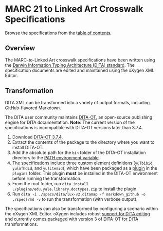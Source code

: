 # MARC 21 to Linked Art Crosswalk Specifications

Browse the specifications from the [table of contents](https://github.com/yalelibrary/linked-art-mapping/blob/main/specs/md/index.md). 

## Overview
The MARC-to-Linked Art crosswalk specifications have been written using the [Darwin Information Typing Architecture (DITA) standard](http://docs.oasis-open.org/dita/dita/v1.3/dita-v1.3-part0-overview.html). The specification documents are edited and maintained using the oXygen XML Editor.

## Transformation
DITA XML can be transformed into a variety of output formats, including GitHub-flavored Markdown.

The DITA user community maintains [DITA-OT](https://www.dita-ot.org/), an open-source publishing engine for DITA documentation. **Note**: The current version of the specifications is incompatible with DITA-OT versions later than 3.7.4.

1. Download [DITA-OT 3.7.4](https://github.com/dita-ot/dita-ot/releases/tag/3.7.4).
1. Extract the contents of the package to the directory where you want to install DITA-OT.
1. Add the absolute path for the `bin` folder of the DITA-OT installation directory to the [PATH environment variable](https://en.wikipedia.org/wiki/PATH_(variable)).
1. The specifications include three custom element definitions (`yulbibid`, `yulmfhdid`, and `yulitemid`), which have been packaged as a [plugin](https://github.com/yalelibrary/linked-art-mapping/blob/documentation/plugins/edu.yale.library.doctypes.zip) in the `plugins` folder. This plugin **must** be installed in the DITA-OT environment before running the transformation.
1. From the root folder, run `dita install ./plugins/edu.yale.library.doctypes.zip` to install the plugin.
1. Run `dita -i ./specs/dita/lux-v2.ditamap -f markdown_github -o ./specs/md -v` to run the transformation (with verbose output).

The specifications can also be transformed by configuring a scenario within the oXygen XML Editor. oXygen includes robust [support for DITA editing](https://www.oxygenxml.com/doc/versions/25.1/ug-editor/topics/eppo-first-dita-topic.html) and currently comes packaged with version 3 of DITA-OT for DITA transformations. 